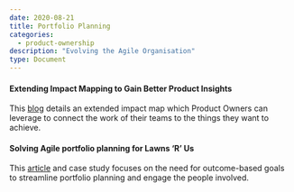 ```yaml
---
date: 2020-08-21
title: Portfolio Planning
categories:
  - product-ownership
description: "Evolving the Agile Organisation"
type: Document
---
```

#### Extending Impact Mapping to Gain Better Product Insights
This [blog](https://www.scrum.org/resources/blog/extending-impact-mapping-gain-better-product-insights) details an extended impact map which Product Owners can leverage to connect the work of their teams to the things they want to achieve.

#### Solving Agile portfolio planning for Lawns ‘R’ Us
This [article](https://xebia.com/blog/solving-agile-portfolio-planning-for-lawns-r-us/) and case study focuses on the need for outcome-based goals to streamline portfolio planning and engage the people involved.
